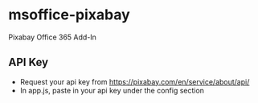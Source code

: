 # msoffice-pixabay
Pixabay Office 365 Add-In

## API Key
* Request your api key from https://pixabay.com/en/service/about/api/
* In app.js, paste in your api key under the config section
